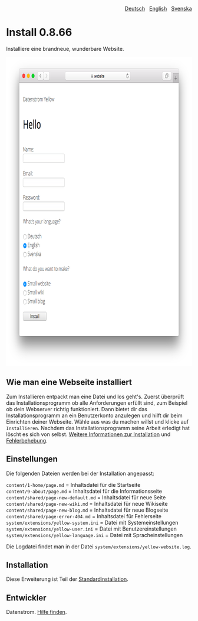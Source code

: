 <p align="right"><a href="README-de.md">Deutsch</a> &nbsp; <a href="README.md">English</a> &nbsp; <a href="README-sv.md">Svenska</a></p>

# Install 0.8.66

Installiere eine brandneue, wunderbare Website.

<p align="center"><img src="install-screenshot.png?raw=true" width="795" height="836" alt="Bildschirmfoto"></p>

## Wie man eine Webseite installiert

Zum Installieren entpackt man eine Datei und los geht's. Zuerst überprüft das Installationsprogramm ob alle Anforderungen erfüllt sind, zum Beispiel ob dein Webserver richtig funktioniert. Dann bietet dir das Installationsprogramm an ein Benutzerkonto anzulegen und hilft dir beim Einrichten deiner Webseite. Wähle aus was du machen willst und klicke auf `Installieren`. Nachdem das Installationsprogramm seine Arbeit erledigt hat löscht es sich von selbst. [Weitere Informationen zur Installation](https://datenstrom.se/de/yellow/help/how-to-get-started) und [Fehlerbehebung](https://datenstrom.se/de/yellow/help/troubleshooting).

## Einstellungen

Die folgenden Dateien werden bei der Installation angepasst:

`content/1-home/page.md` = Inhaltsdatei für die Startseite  
`content/9-about/page.md` = Inhaltsdatei für die Informationsseite  
`content/shared/page-new-default.md` = Inhaltsdatei für neue Seite  
`content/shared/page-new-wiki.md` = Inhaltsdatei für neue Wikiseite  
`content/shared/page-new-blog.md` = Inhaltsdatei für neue Blogseite  
`content/shared/page-error-404.md` = Inhaltsdatei für Fehlerseite  
`system/extensions/yellow-system.ini` = Datei mit Systemeinstellungen  
`system/extensions/yellow-user.ini` = Datei mit Benutzereinstellungen  
`system/extensions/yellow-language.ini` = Datei mit Spracheinstellungen  

Die Logdatei findet man in der Datei `system/extensions/yellow-website.log`.

## Installation

Diese Erweiterung ist Teil der [Standardinstallation](https://github.com/datenstrom/yellow).

## Entwickler

Datenstrom. [Hilfe finden](https://datenstrom.se/de/yellow/help/).
